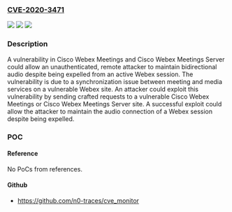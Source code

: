 ### [CVE-2020-3471](https://cve.mitre.org/cgi-bin/cvename.cgi?name=CVE-2020-3471)
![](https://img.shields.io/static/v1?label=Product&message=Cisco%20WebEx%20Meetings%20Server%20&color=blue)
![](https://img.shields.io/static/v1?label=Version&message=n%2Fa&color=blue)
![](https://img.shields.io/static/v1?label=Vulnerability&message=CWE-20&color=brighgreen)

### Description

A vulnerability in Cisco Webex Meetings and Cisco Webex Meetings Server could allow an unauthenticated, remote attacker to maintain bidirectional audio despite being expelled from an active Webex session. The vulnerability is due to a synchronization issue between meeting and media services on a vulnerable Webex site. An attacker could exploit this vulnerability by sending crafted requests to a vulnerable Cisco Webex Meetings or Cisco Webex Meetings Server site. A successful exploit could allow the attacker to maintain the audio connection of a Webex session despite being expelled.

### POC

#### Reference
No PoCs from references.

#### Github
- https://github.com/n0-traces/cve_monitor

